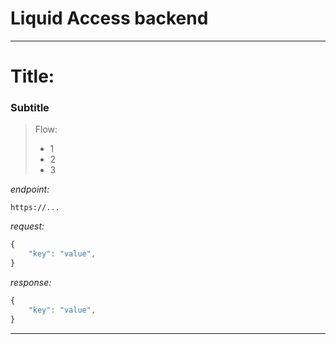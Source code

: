 # Liquid Access backend

---

# Title:

### Subtitle

> Flow:
>
> - 1
> - 2
> - 3

_endpoint:_

```
https://...
```

_request:_

```js
{
    "key": "value",
}
```

_response:_

```js
{
    "key": "value",
}
```

---
